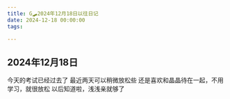 ```yaml
---
title: G🛹2024年12月18日以往日记
date: 2024-12-18 00:00:00
tags:

---
```


## 2024年12月18日
今天的考试已经过去了
最近两天可以稍微放松些
还是喜欢和晶晶待在一起，不用学习，就很放松
以后知道啦，浅浅亲就够了